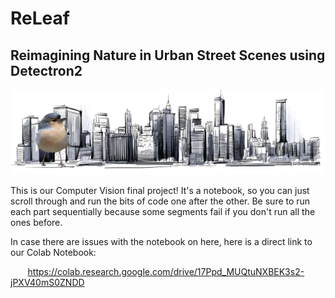 # ReLeaf
## Reimagining Nature in Urban Street Scenes using Detectron2

![skyline](https://github.com/lailagamaleldin/cv-final-proj/blob/2dcf7e35f9aaa0f9d49fe9e01c210463c4afc1e8/images/skyline.png)

This is our Computer Vision final project! It's a notebook, so you can just scroll through and run the bits of code one after the other. Be sure to run each part sequentially because some segments fail if you don't run all the ones before. 

In case there are issues with the notebook on here, here is a direct link to our Colab Notebook:

&nbsp;&nbsp;&nbsp;&nbsp;&nbsp;&nbsp; https://colab.research.google.com/drive/17Ppd_MUQtuNXBEK3s2-jPXV40mS0ZNDD
